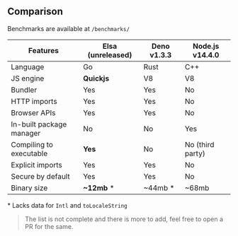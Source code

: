 ## Comparison

Benchmarks are available at `/benchmarks/`

| Features                 | Elsa (unreleased) | Deno v1.3.3 | Node.js v14.4.0  |
| ------------------------ | ----------------- | ----------- | ---------------- |
| Language                 | Go                | Rust        | C++              |
| JS engine                | **Quickjs**       | V8          | V8               |
| Bundler                  | Yes               | Yes         | No               |
| HTTP imports             | Yes               | Yes         | No               |
| Browser APIs             | Yes               | Yes         | No               |
| In-built package manager | No                | No          | Yes              |
| Compiling to executable  | **Yes**           | No          | No (third party) |
| Explicit imports         | Yes               | Yes         | No               |
| Secure by default        | Yes               | Yes         | No               |
| Binary size              | **~12mb** \*      | ~44mb \*    | ~68mb            |

\* Lacks data for `Intl` and `toLocaleString`

> The list is not complete and there is more to add, feel free to open a PR for the same.
